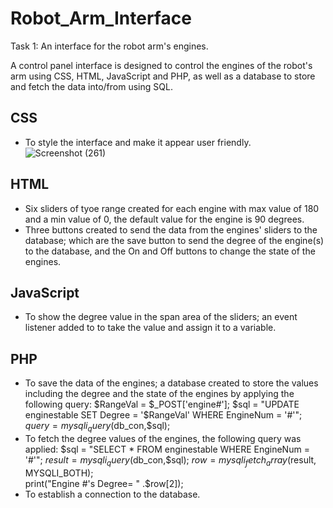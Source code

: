 # Robot_Arm_Interface
Task 1: An interface for the robot arm's engines.

A control panel interface is designed to control the engines of the robot's arm using CSS, HTML, JavaScript and PHP, as well as a database to store and fetch the data into/from using SQL.

## CSS
  - To style the interface and make it appear user friendly.
![Screenshot (261)](https://user-images.githubusercontent.com/53409187/123121808-251b0f00-d44e-11eb-9fdb-9977753f9df5.png)

## HTML
  - Six sliders of tyoe range created for each engine with max value of 180 and a min value of 0, the default value for the engine is 90 degrees.
  - Three buttons created to send the data from the engines' sliders to the database; which are the save button to send the degree of the engine(s) to the database, and the On and Off buttons to change the state of the engines.
  
## JavaScript
  - To show the degree value in the span area of the sliders; an event listener added to to take the value and assign it to a variable.

## PHP
  - To save the data of the engines; a database created to store the values including the degree and the state of the engines by applying the following query:
      $RangeVal = $_POST['engine#'];
      $sql = "UPDATE enginestable SET Degree = '$RangeVal' WHERE EngineNum = '#'";
      $query = mysqli_query($db_con,$sql);
  - To fetch the degree values of the engines, the following query was applied:
      $sql = "SELECT * FROM enginestable WHERE EngineNum = '#'";
      $result = mysqli_query($db_con,$sql);
      $row = mysqli_fetch_array($result, MYSQLI_BOTH);  
      print("Engine #'s Degree= " .$row[2]);
   - To establish a connection to the database.

